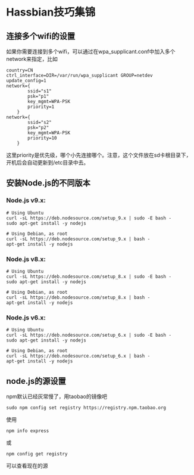 # Hassbian技巧集锦

## 连接多个wifi的设置

如果你需要连接到多个wifi，可以通过在wpa_supplicant.conf中加入多个network来指定，比如

```
country=CN
ctrl_interface=DIR=/var/run/wpa_supplicant GROUP=netdev
update_config=1
network={
        ssid="s1"
        psk="p1"
        key_mgmt=WPA-PSK
        priority=1
    }
network={
        ssid="s2"
        psk="p2"
        key_mgmt=WPA-PSK
        priority=10
    }
  ```

这里priority是优先级，哪个小先连接哪个。注意，这个文件放在sd卡根目录下，开机后会自动更新到/etc目录中去。


## 安装Node.js的不同版本

### Node.js v9.x:

```
# Using Ubuntu
curl -sL https://deb.nodesource.com/setup_9.x | sudo -E bash -
sudo apt-get install -y nodejs

# Using Debian, as root
curl -sL https://deb.nodesource.com/setup_9.x | bash -
apt-get install -y nodejs
```

### Node.js v8.x:

```
# Using Ubuntu
curl -sL https://deb.nodesource.com/setup_8.x | sudo -E bash -
sudo apt-get install -y nodejs

# Using Debian, as root
curl -sL https://deb.nodesource.com/setup_8.x | bash -
apt-get install -y nodejs
```

### Node.js v6.x:

```
# Using Ubuntu
curl -sL https://deb.nodesource.com/setup_6.x | sudo -E bash -
sudo apt-get install -y nodejs

# Using Debian, as root
curl -sL https://deb.nodesource.com/setup_6.x | bash -
apt-get install -y nodejs
```

## node.js的源设置

npm默认已经灰常慢了，用taobao的镜像吧

```
sudo npm config set registry https://registry.npm.taobao.org
```

使用

    npm info express

或

    npm config get registry

可以查看现在的源
